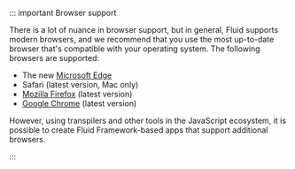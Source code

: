 ::: important Browser support

There is a lot of nuance in browser support, but in general, Fluid supports modern browsers, and we recommend that you
use the most up-to-date browser that's compatible with your operating system. The following browsers are supported:

* The new [Microsoft Edge](https://www.microsoft.com/edge)
* Safari (latest version, Mac only)
* [Mozilla Firefox](https://www.mozilla.org/firefox) (latest version)
* [Google Chrome](https://www.google.com/chrome/browser/index.html) (latest version)

However, using transpilers and other tools in the JavaScript ecosystem, it is possible to create Fluid Framework-based
apps that support additional browsers.

:::
